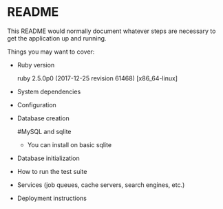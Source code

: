 # README

This README would normally document whatever steps are necessary to get the
application up and running.

Things you may want to cover:

* Ruby version

    ruby 2.5.0p0 (2017-12-25 revision 61468) [x86_64-linux]

* System dependencies
    
* Configuration
    
* Database creation
    
    #MySQL and sqlite
    * You can install on basic sqlite
* Database initialization

* How to run the test suite


* Services (job queues, cache servers, search engines, etc.)

* Deployment instructions

